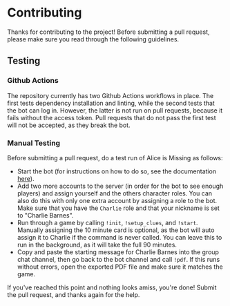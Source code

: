 # Contributing

Thanks for contributing to the project! Before submitting a pull request,
please make sure you read through the following guidelines.

## Testing

### Github Actions

The repository currently has two Github Actions workflows in place. The first
tests dependency installation and linting, while the second tests that the bot
can log in. However, the latter is not run on pull requests, because it fails
without the access token. Pull requests that do not pass the first test will
not be accepted, as they break the bot.

### Manual Testing

Before submitting a pull request, do a test run of Alice is Missing as follows:

- Start the bot (for instructions on how to do so, see the documentation [here](https://white-rabbit.readthedocs.io/en/stable/user-guide/installation.html)).
- Add two more accounts to the server (in order for the bot to see enough
  players) and assign yourself and the others character roles. You can also do
  this with only one extra account by assigning a role to the bot. Make sure
  that you have the `Charlie` role and that your nickname is set to
  "Charlie Barnes".
- Run through a game by calling `!init`, `!setup_clues`, and `!start`.
  Manually assigning the 10 minute card is optional, as the bot will auto
  assign it to Charlie if the command is never called. You can leave this to
  run in the background, as it will take the full 90 minutes.
- Copy and paste the starting message for Charlie Barnes into the group chat
  channel, then go back to the bot channel and call `!pdf`. If this runs
  without errors, open the exported PDF file and make sure it matches the
  game.

If you've reached this point and nothing looks amiss, you're done! Submit the
pull request, and thanks again for the help.
